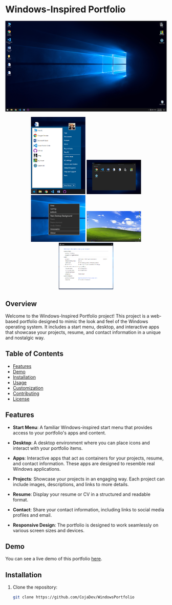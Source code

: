 # Windows-Inspired Portfolio

![Windows-Inspired Portfolio](screenshot.png)

<p align="center">
  <img src="Screenshot_2.png" alt="Screenshot 2" width="170">
  <img src="Screenshot_3.png" alt="Screenshot 3" width="170">
  <img src="Screenshot_4.png" alt="Screenshot 4" width="170">
  <img src="Screenshot_5.png" alt="Screenshot 5" width="170">
  <img src="Screenshot_6.png" alt="Screenshot 6" width="170">
</p>

## Overview

Welcome to the Windows-Inspired Portfolio project! This project is a web-based portfolio designed to mimic the look and feel of the Windows operating system. It includes a start menu, desktop, and interactive apps that showcase your projects, resume, and contact information in a unique and nostalgic way.

## Table of Contents

- [Features](#features)
- [Demo](#demo)
- [Installation](#installation)
- [Usage](#usage)
- [Customization](#customization)
- [Contributing](#contributing)
- [License](#license)

## Features

- **Start Menu**: A familiar Windows-inspired start menu that provides access to your portfolio's apps and content.

- **Desktop**: A desktop environment where you can place icons and interact with your portfolio items.

- **Apps**: Interactive apps that act as containers for your projects, resume, and contact information. These apps are designed to resemble real Windows applications.

- **Projects**: Showcase your projects in an engaging way. Each project can include images, descriptions, and links to more details.

- **Resume**: Display your resume or CV in a structured and readable format.

- **Contact**: Share your contact information, including links to social media profiles and email.

- **Responsive Design**: The portfolio is designed to work seamlessly on various screen sizes and devices.

## Demo

You can see a live demo of this portfolio [here](https://windows-portfolio-v2.vercel.app/).

## Installation

1. Clone the repository:

   ```bash
   git clone https://github.com/CojaDev/WindowsPortfolio
